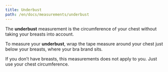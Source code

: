 ```yaml
---
title: Underbust
path: /en/docs/measurements/underbust
---
```


The **underbust** measurement is the circumference of your chest without taking your breasts into account.

To measure your **underbust**, wrap the tape measure around your chest just below your breasts, where your bra brand sits.

If you don’t have breasts, this measurements does not apply to you. Just use your chest circumference.
